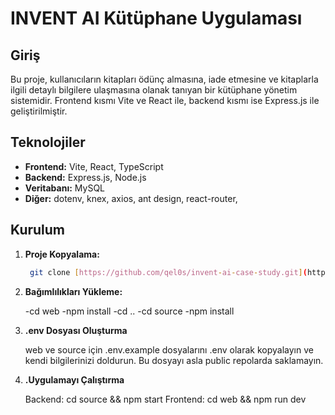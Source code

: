 # INVENT AI Kütüphane Uygulaması

## Giriş
Bu proje, kullanıcıların kitapları ödünç almasına, iade etmesine ve kitaplarla ilgili detaylı bilgilere ulaşmasına olanak tanıyan bir kütüphane yönetim sistemidir. Frontend kısmı Vite ve React ile, backend kısmı ise Express.js ile geliştirilmiştir.

## Teknolojiler
* **Frontend:** Vite, React, TypeScript
* **Backend:** Express.js, Node.js
* **Veritabanı:** MySQL
* **Diğer:** dotenv, knex, axios, ant design, react-router,

## Kurulum
1. **Proje Kopyalama:**
   ```bash
    git clone [https://github.com/qel0s/invent-ai-case-study.git](https://github.com/qel0s/invent-ai-case-study.git)

2. **Bağımlılıkları Yükleme:**

    -cd web
    -npm install
    -cd ..
    -cd source
    -npm install

3. **.env Dosyası Oluşturma**

    web ve source için .env.example dosyalarını .env olarak kopyalayın ve kendi bilgilerinizi doldurun. Bu dosyayı asla public repolarda saklamayın.

4. **.Uygulamayı Çalıştırma**

    Backend: cd source && npm start
    Frontend: cd web && npm run dev



